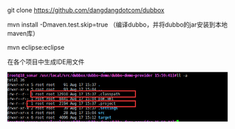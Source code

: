 

git clone https://github.com/dangdangdotcom/dubbox

mvn install -Dmaven.test.skip=true （编译dubbo，并将dubbo的jar安装到本地maven库）

mvn eclipse:eclipse

在各个项目中生成IDE用文件

![](/assets/est.png)





